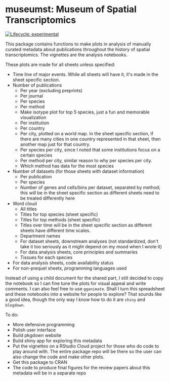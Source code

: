 # museumst: Museum of Spatial Transcriptomics

<!-- badges: start -->
[![Lifecycle: experimental](https://img.shields.io/badge/lifecycle-experimental-orange.svg)](https://www.tidyverse.org/lifecycle/#experimental)
<!-- badges: end -->

This package contains functions to make plots in analysis of manually curated metadata about publications throughout the history of spatial transcriptomics. The vignettes are the analysis notebooks.

These plots are made for all sheets unless specified:
  * Time line of major events. While all sheets will have it, it's made in the sheet specific section.
  * Number of publications
    + Per year (excluding preprints)
    + Per journal
    + Per species
    + Per method
    + Make isotype plot for top 5 species, just a fun and memorable visualization
    + Per institution
    + Per country
    + Per city, plotted on a world map. In the sheet specific section, if there are many cities in one country represented in that sheet, then another map just for that country.
    + Per species per city, since I noted that some institutions focus on a certain species
    + Per method per city, similar reason to why per species per city. 
    + Which method has data for the most species
  * Number of datasets (for those sheets with dataset information)
    + Per publication
    + Per species
    + Number of genes and cells/bins per dataset, separated by method; this will be in the sheet specific section as different sheets need to be treated differently here
  * Word cloud
    + All titles
    + Titles for top species (sheet specific)
    + Titles for top methods (sheet specific)
    + Titles over time will be in the sheet specific section as different sheets have different time scales.
    + Department names
    + For dataset sheets, downstream analyses (not standardized, don't take it too seriously as it might depend on my mood when I wrote it)
    + For data analysis sheets, core principles and summaries
    + Tissues for each species
  * For data analysis sheets, code availability status
  * For non-prequel sheets, programming languages used

Instead of using a child document for the shared part, I still decided to copy the notebook so I can fine tune the plots for visual appeal and write comments. I can also feel free to use `gganimate`. Shall I turn this spreadsheet and these notebooks into a website for people to explore? That sounds like a good idea, though the only way I know how to do it are `shiny` and `blogdown`. 

To do: 

  * More defensive programming
  * Polish user interface
  * Build pkgdown website
  * Build shiny app for exploring this metadata
  * Put the vignettes on a RStudio Cloud project for those who do code to play around with. The entire package repo will be there so the user can also change the code and make other plots.
  * Get this package to CRAN
  * The code to produce final figures for the review papers about this metadata will be in a separate repo
